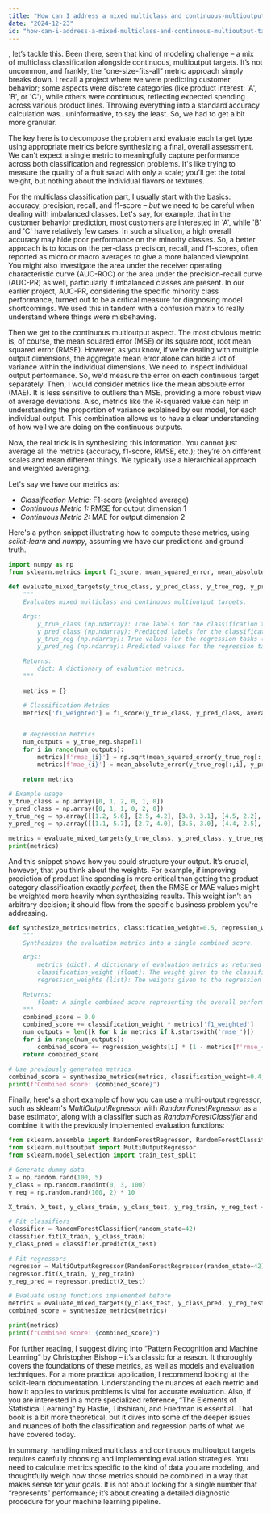 ```yaml
---
title: "How can I address a mixed multiclass and continuous-multioutput target in classification metrics?"
date: "2024-12-23"
id: "how-can-i-address-a-mixed-multiclass-and-continuous-multioutput-target-in-classification-metrics"
---
```


, let’s tackle this. Been there, seen that kind of modeling challenge – a mix of multiclass classification alongside continuous, multioutput targets. It’s not uncommon, and frankly, the “one-size-fits-all” metric approach simply breaks down. I recall a project where we were predicting customer behavior; some aspects were discrete categories (like product interest: 'A', 'B', or 'C'), while others were continuous, reflecting expected spending across various product lines. Throwing everything into a standard accuracy calculation was…uninformative, to say the least. So, we had to get a bit more granular.

The key here is to decompose the problem and evaluate each target type using appropriate metrics before synthesizing a final, overall assessment. We can't expect a single metric to meaningfully capture performance across both classification and regression problems. It's like trying to measure the quality of a fruit salad with only a scale; you'll get the total weight, but nothing about the individual flavors or textures.

For the multiclass classification part, I usually start with the basics: accuracy, precision, recall, and f1-score – *but* we need to be careful when dealing with imbalanced classes. Let's say, for example, that in the customer behavior prediction, most customers are interested in 'A', while 'B' and 'C' have relatively few cases. In such a situation, a high overall accuracy may hide poor performance on the minority classes. So, a better approach is to focus on the per-class precision, recall, and f1-scores, often reported as micro or macro averages to give a more balanced viewpoint. You might also investigate the area under the receiver operating characteristic curve (AUC-ROC) or the area under the precision-recall curve (AUC-PR) as well, particularly if imbalanced classes are present. In our earlier project, AUC-PR, considering the specific minority class performance, turned out to be a critical measure for diagnosing model shortcomings. We used this in tandem with a confusion matrix to really understand where things were misbehaving.

Then we get to the continuous multioutput aspect. The most obvious metric is, of course, the mean squared error (MSE) or its square root, root mean squared error (RMSE). However, as you know, if we're dealing with multiple output dimensions, the aggregate mean error alone can hide a lot of variance within the individual dimensions. We need to inspect individual output performance. So, we'd measure the error on each continuous target separately. Then, I would consider metrics like the mean absolute error (MAE). It is less sensitive to outliers than MSE, providing a more robust view of average deviations. Also, metrics like the R-squared value can help in understanding the proportion of variance explained by our model, for each individual output. This combination allows us to have a clear understanding of how well we are doing on the continuous outputs.

Now, the real trick is in synthesizing this information. You cannot just average all the metrics (accuracy, f1-score, RMSE, etc.); they’re on different scales and mean different things. We typically use a hierarchical approach and weighted averaging.

Let's say we have our metrics as:

*   *Classification Metric:* F1-score (weighted average)
*   *Continuous Metric 1:* RMSE for output dimension 1
*   *Continuous Metric 2:* MAE for output dimension 2

Here's a python snippet illustrating how to compute these metrics, using *scikit-learn* and *numpy*, assuming we have our predictions and ground truth.

```python
import numpy as np
from sklearn.metrics import f1_score, mean_squared_error, mean_absolute_error

def evaluate_mixed_targets(y_true_class, y_pred_class, y_true_reg, y_pred_reg):
    """
    Evaluates mixed multiclass and continuous multioutput targets.

    Args:
        y_true_class (np.ndarray): True labels for the classification task.
        y_pred_class (np.ndarray): Predicted labels for the classification task.
        y_true_reg (np.ndarray): True values for the regression tasks (each column an output).
        y_pred_reg (np.ndarray): Predicted values for the regression tasks (each column an output).

    Returns:
        dict: A dictionary of evaluation metrics.
    """

    metrics = {}

    # Classification Metrics
    metrics['f1_weighted'] = f1_score(y_true_class, y_pred_class, average='weighted')


    # Regression Metrics
    num_outputs = y_true_reg.shape[1]
    for i in range(num_outputs):
        metrics[f'rmse_{i}'] = np.sqrt(mean_squared_error(y_true_reg[:, i], y_pred_reg[:, i]))
        metrics[f'mae_{i}'] = mean_absolute_error(y_true_reg[:,i], y_pred_reg[:,i])

    return metrics

# Example usage
y_true_class = np.array([0, 1, 2, 0, 1, 0])
y_pred_class = np.array([0, 1, 1, 0, 2, 0])
y_true_reg = np.array([[1.2, 5.6], [2.5, 4.2], [3.8, 3.1], [4.5, 2.2], [5.1, 1.3], [6.0, 0.4]])
y_pred_reg = np.array([[1.1, 5.7], [2.7, 4.0], [3.5, 3.0], [4.4, 2.5], [5.0, 1.4], [6.2, 0.2]])

metrics = evaluate_mixed_targets(y_true_class, y_pred_class, y_true_reg, y_pred_reg)
print(metrics)
```

And this snippet shows how you could structure your output. It’s crucial, however, that you think about the weights. For example, if improving prediction of product line spending is more critical than getting the product category classification exactly *perfect,* then the RMSE or MAE values might be weighted more heavily when synthesizing results. This weight isn't an arbitrary decision; it should flow from the specific business problem you're addressing.

```python
def synthesize_metrics(metrics, classification_weight=0.5, regression_weights=[0.25, 0.25]):
    """
    Synthesizes the evaluation metrics into a single combined score.

    Args:
        metrics (dict): A dictionary of evaluation metrics as returned by evaluate_mixed_targets.
        classification_weight (float): The weight given to the classification metric (F1 score)
        regression_weights (list): The weights given to the regression metrics (RMSEs). Should sum to 1 - classification_weight

    Returns:
        float: A single combined score representing the overall performance.
    """
    combined_score = 0.0
    combined_score += classification_weight * metrics['f1_weighted']
    num_outputs = len([k for k in metrics if k.startswith('rmse_')])
    for i in range(num_outputs):
        combined_score += regression_weights[i] * (1 - metrics[f'rmse_{i}']/np.max(np.array(list(metrics.values())))) #normalized rmse
    return combined_score

# Use previously generated metrics
combined_score = synthesize_metrics(metrics, classification_weight=0.4, regression_weights=[0.3,0.3])
print(f"Combined score: {combined_score}")
```

Finally, here's a short example of how you can use a multi-output regressor, such as sklearn's *MultiOutputRegressor* with *RandomForestRegressor* as a base estimator, along with a classifier such as *RandomForestClassifier* and combine it with the previously implemented evaluation functions:

```python
from sklearn.ensemble import RandomForestRegressor, RandomForestClassifier
from sklearn.multioutput import MultiOutputRegressor
from sklearn.model_selection import train_test_split

# Generate dummy data
X = np.random.rand(100, 5)
y_class = np.random.randint(0, 3, 100)
y_reg = np.random.rand(100, 2) * 10

X_train, X_test, y_class_train, y_class_test, y_reg_train, y_reg_test = train_test_split(X, y_class, y_reg, test_size=0.2, random_state=42)

# Fit classifiers
classifier = RandomForestClassifier(random_state=42)
classifier.fit(X_train, y_class_train)
y_class_pred = classifier.predict(X_test)

# Fit regressors
regressor = MultiOutputRegressor(RandomForestRegressor(random_state=42))
regressor.fit(X_train, y_reg_train)
y_reg_pred = regressor.predict(X_test)

# Evaluate using functions implemented before
metrics = evaluate_mixed_targets(y_class_test, y_class_pred, y_reg_test, y_reg_pred)
combined_score = synthesize_metrics(metrics)

print(metrics)
print(f"Combined score: {combined_score}")

```

For further reading, I suggest diving into “Pattern Recognition and Machine Learning” by Christopher Bishop – it’s a classic for a reason. It thoroughly covers the foundations of these metrics, as well as models and evaluation techniques. For a more practical application, I recommend looking at the scikit-learn documentation. Understanding the nuances of each metric and how it applies to various problems is vital for accurate evaluation. Also, if you are interested in a more specialized reference, “The Elements of Statistical Learning” by Hastie, Tibshirani, and Friedman is essential. That book is a bit more theoretical, but it dives into some of the deeper issues and nuances of both the classification and regression parts of what we have covered today.

In summary, handling mixed multiclass and continuous multioutput targets requires carefully choosing and implementing evaluation strategies. You need to calculate metrics specific to the kind of data you are modeling, and thoughtfully weigh how those metrics should be combined in a way that makes sense for your goals. It is not about looking for a single number that “represents” performance; it’s about creating a detailed diagnostic procedure for your machine learning pipeline.
